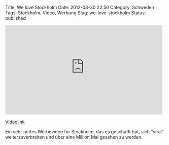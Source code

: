 Title: We love Stockholm
Date: 2012-03-30 22:56
Category: Schweden
Tags: Stockholm, Video, Werbung
Slug: we-love-stockholm
Status: published

<iframe width="495" height="281" src="http://www.youtube-nocookie.com/embed/53_qvMQfvOE" frameborder="0" allowfullscreen></iframe>

[Videolink](https://www.youtube.com/watch?v=53_qvMQfvOE)

Ein sehr nettes Werbevideo für Stockholm, das es geschafft hat, sich
“viral” weiterzuverbreiten und über eine Million Mal gesehen zu werden.

